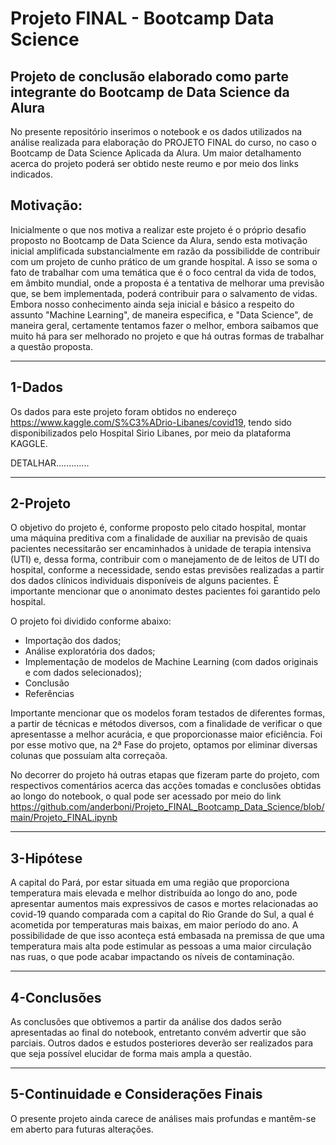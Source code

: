 # Projeto FINAL - Bootcamp Data Science

Projeto de conclusão elaborado como parte integrante do Bootcamp de Data Science da Alura
---

No presente repositório inserimos o notebook e os dados utilizados na análise realizada para elaboração do PROJETO FINAL do curso, no caso o Bootcamp de Data Science Aplicada da Alura. Um maior detalhamento acerca do projeto poderá ser obtido neste reumo e por meio dos links indicados.

## Motivação:

Inicialmente o que nos motiva a realizar este projeto é o próprio desafio proposto no Bootcamp de Data Science da Alura, sendo esta motivação inicial amplificada substancialmente em razão da possibilidde de contribuir com um projeto de cunho prático de um grande hospital. A isso se soma o fato de trabalhar com uma temática que é o foco central da vida de todos, em âmbito mundial, onde a proposta é a tentativa de melhorar uma previsão que, se bem implementada, poderá contribuir para o salvamento de vidas. Embora nosso conhecimento ainda seja inicial e básico a respeito do assunto "Machine Learning", de maneira especifica, e "Data Science", de maneira geral, certamente tentamos fazer o melhor, embora saibamos que muito há para ser melhorado no projeto e que há outras formas de trabalhar a questão proposta.

---
## 1-Dados

Os dados para este projeto foram obtidos no endereço https://www.kaggle.com/S%C3%ADrio-Libanes/covid19, tendo sido disponibilizados pelo Hospital Sirio Libanes, por meio da plataforma KAGGLE.

DETALHAR.............

---
## 2-Projeto
O objetivo do projeto é, conforme proposto pelo citado hospital, montar uma máquina preditiva com a finalidade de auxiliar na previsão de quais pacientes necessitarão ser encaminhados à unidade de terapia intensiva (UTI) e, dessa forma, contribuir com o manejamento de de leitos de UTI do hospital, conforme a necessidade, sendo estas previsões realizadas a partir dos dados clínicos individuais disponíveis de alguns pacientes. É importante mencionar que o anonimato destes pacientes foi garantido pelo hospital.

O projeto foi dividido conforme abaixo:

* Importação dos dados;
* Análise exploratória dos dados;
* Implementação de modelos de Machine Learning (com dados originais e com dados selecionados);
* Conclusão
* Referências

Importante mencionar que os modelos foram testados de diferentes formas, a partir de técnicas e métodos diversos, com a finalidade de verificar o que apresentasse a melhor acurácia, e que proporcionasse maior eficiência. Foi por esse motivo que, na 2ª Fase do projeto, optamos por eliminar diversas colunas que possuíam alta correçaõa.

No decorrer do projeto há outras etapas que fizeram parte do projeto, com respectivos comentários acerca das acções tomadas e conclusões obtidas ao longo do notebook, o qual pode ser acessado por meio do link https://github.com/anderboni/Projeto_FINAL_Bootcamp_Data_Science/blob/main/Projeto_FINAL.ipynb

---
## 3-Hipótese

A capital do Pará, por estar situada em uma região que proporciona temperatura mais elevada e melhor distribuída ao longo do ano, pode apresentar aumentos mais expressivos de casos e mortes relacionadas ao covid-19 quando comparada com a capital do Rio Grande do Sul, a qual é acometida por temperaturas mais baixas, em maior período do ano. A possibilidade de que isso aconteça está embasada na premissa de que uma temperatura mais alta pode estimular as pessoas a uma maior circulação nas ruas, o que pode acabar impactando os níveis de contaminação.

---
## 4-Conclusões

As conclusões que obtivemos a partir da análise dos dados serão apresentadas ao final do notebook, entretanto convém advertir que são parciais. Outros dados e estudos posteriores deverão ser realizados para que seja possível elucidar de forma mais ampla a questão.

---
## 5-Continuidade e Considerações Finais

O presente projeto ainda carece de análises mais profundas e mantêm-se em aberto para futuras alterações.

